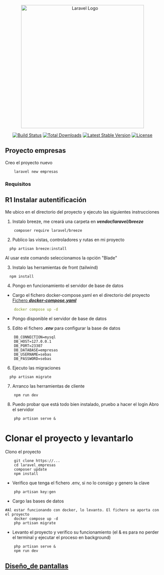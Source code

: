 <p align="center"><a href="https://laravel.com" target="_blank"><img src="https://raw.githubusercontent.com/laravel/art/master/logo-lockup/5%20SVG/2%20CMYK/1%20Full%20Color/laravel-logolockup-cmyk-red.svg" width="400" alt="Laravel Logo"></a></p>

<p align="center">
<a href="https://github.com/laravel/framework/actions"><img src="https://github.com/laravel/framework/workflows/tests/badge.svg" alt="Build Status"></a>
<a href="https://packagist.org/packages/laravel/framework"><img src="https://img.shields.io/packagist/dt/laravel/framework" alt="Total Downloads"></a>
<a href="https://packagist.org/packages/laravel/framework"><img src="https://img.shields.io/packagist/v/laravel/framework" alt="Latest Stable Version"></a>
<a href="https://packagist.org/packages/laravel/framework"><img src="https://img.shields.io/packagist/l/laravel/framework" alt="License"></a>
</p>

## Proyecto empresas
Creo el proyecto nuevo
```shell
    laravel new empresas
```

### Requisitos
## R1 Instalar autentificación
Me ubico en el directorio del proyecto y ejecuto las siguientes instrucciones
1. Instalo breeze, me creará una carpeta en ***vendor/laravel/breeze***
```shell
    composer require laravel/breeze
```

2. Publico las vistas, controladores y rutas en mi proyecto
```shell
  php artisan breeze:install
```
Al usar este comando seleccionamos la opción "Blade"

3. Instalo las herramientas de front (tailwind)
```shell
  npm install
```

4. Pongo en funcionamiento el servidor de base de datos
- Cargo el fichero docker-compose.yaml en el directorio del proyecto
    [Fichero ***docker-compose.yaml***](./docker-compose.yaml)
```yaml
    docker compose up -d
```

- Pongo disponible el servidor de base de datos

5. Edito el fichero ***.env*** para configurar la base de datos
```shell
    DB_CONNECTION=mysql
    DB_HOST=127.0.0.1
    DB_PORT=23307
    DB_DATABASE=empresas
    DB_USERNAME=sebas
    DB_PASSWORD=sebas
```

6. Ejecuto las migraciones
```shell
  php artisan migrate
```

7. Arranco las herramientas de cliente
```shell
    npm run dev
```

8. Puedo probar que está todo bien instalado, pruebo a hacer el login
Abro el servidor

```shell
    php artisan serve &
```

# Clonar el proyecto y levantarlo
Clono el proyecto
```shell
    git clone https://...
    cd laravel_empresas
    composer update
    npm install
```

* Verifico que tenga el fichero .env, si no lo consigo y genero la clave
```shell
    php artisan key:gen
```

* Cargo las bases de datos
```shell
#Al estar funcionando con docker, lo levanto. El fichero se aporta con el proyecto
    docker compose up -d
    php artisan migrate
```
* Levanto el proyecto y verifico su funcionamiento (el & es para no perder el terminal y ejecutar el proceso en background)
```shell
    php artisan serve &
    npm run dev
```

## [Diseño_de pantallas](./documentacion/diseño_layout.md)
